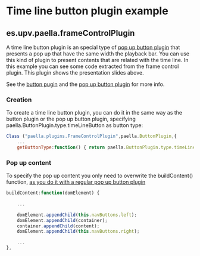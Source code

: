 ---
---

# Time line button plugin example
## es.upv.paella.frameControlPlugin

A time line button plugin is an special type of [pop up button plugin](popup_plugin.md) that
presents a pop up that have the same width the playback bar. You can use this kind of plugin
to present contents that are related with the time line. In this example you can see some code
extracted from the frame control plugin. This plugin shows the presentation slides above.

See the [button pugin](button_plugin.md) and the [pop up button plugin](popup_plugin.md) for more
info.

### Creation
To create a time line button plugin, you can do it in the same way as the button plugin or the
pop up button plugin, specifying paella.ButtonPlugin.type.timeLineButton as button type:

```javascript
Class ("paella.plugins.FrameControlPlugin",paella.ButtonPlugin,{
	...
	getButtonType:function() { return paella.ButtonPlugin.type.timeLineButton; },
```

### Pop up content
To specify the pop up content you only need to overwrite the buildContent() function,
[as you do it with a regular pop up button plugin](pupup_plugin.md)

```javascript
buildContent:function(domElement) {
	
	...

	domElement.appendChild(this.navButtons.left);
	domElement.appendChild(container);
	container.appendChild(content);
	domElement.appendChild(this.navButtons.right);

	...
},
```
